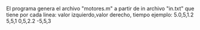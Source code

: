 El programa genera el archivo "motores.m" a partir de in archivo "in.txt" que tiene por cada linea:
valor izquierdo,valor derecho, tiempo
ejemplo:
5.0,5,1.2
5,5,1
0,5,2.2
-5,5,3

